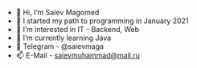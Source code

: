 - 👋 Hi, I’m Saiev Magomed
- 🚀 I started my path to programming in January 2021
- 👀 I’m interested in IT - Backend, Web
- 🌱 I’m currently learning Java
- 📱  Telegram - @saievmaga
- 📫 E-Mail - saievmuhammad@mail.ru

